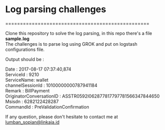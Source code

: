 # Log parsing challenges
=================================================

Clone this repository to solve the log parsing, in this repo there's a file <strong>sample.log </strong></br>
The challenges is to parse log using GROK and put on logstash configurations file.

Output should be :

Date : 2017-08-17 07:37:40,874</br>
ServiceId : 9210</br>
ServiceName: wallet</br>
channelSessionId : 10100000000787941184</br>
Remark : BillPayment</br>
OriginatorConversationID : ASSTR0592I062877817797781566347844650</br>
Msisdn : 6282122428287</br>
CommandId : PreValidationConfirmation</br>


If any question, please don't hesitate to contact me at lumban_sopian@linkaja.id
